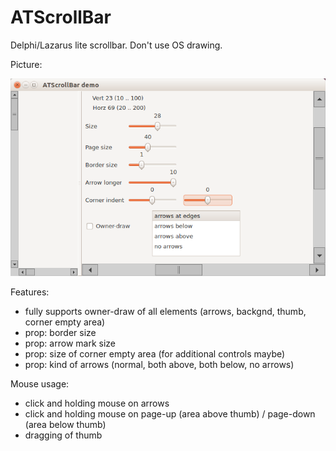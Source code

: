 ATScrollBar
===========

Delphi/Lazarus lite scrollbar. Don't use OS drawing.   

Picture:

![img](demo.png?raw=true)

Features:

- fully supports owner-draw of all elements (arrows, backgnd, thumb, corner empty area)
- prop: border size
- prop: arrow mark size
- prop: size of corner empty area (for additional controls maybe)
- prop: kind of arrows (normal, both above, both below, no arrows)

Mouse usage:

- click and holding mouse on arrows
- click and holding mouse on page-up (area above thumb) / page-down (area below thumb)
- dragging of thumb
